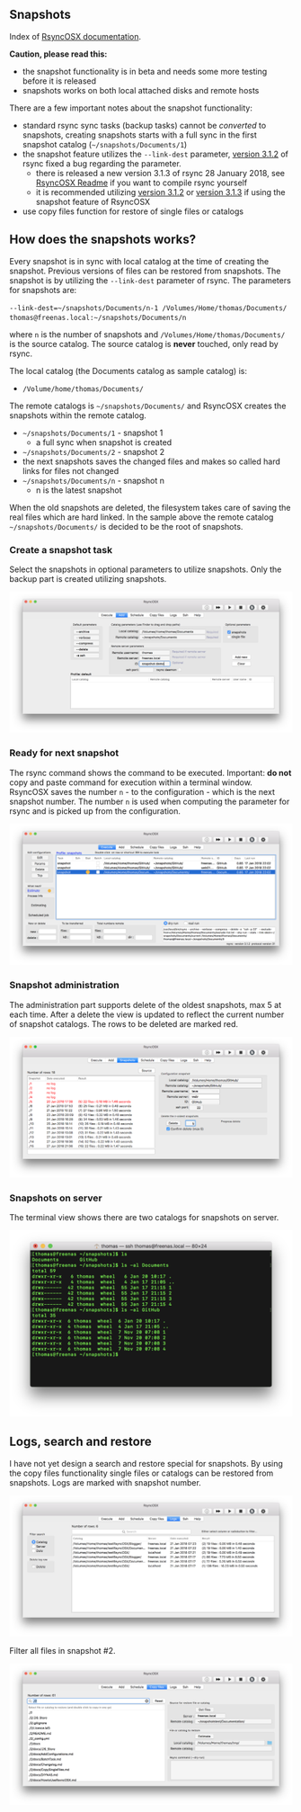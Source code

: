 ## Snapshots

Index of [RsyncOSX documentation](https://rsyncosx.github.io/Documentation/).

**Caution, please read this:**

- the snapshot functionality is in beta and needs some more testing before it is released
- snapshots works on both local attached disks and remote hosts

There are a few important notes about the snapshot functionality:

- standard rsync sync tasks (backup tasks) cannot be *converted* to snapshots, creating snapshots starts with a full sync in the first snapshot catalog (`~/snapshots/Documents/1`)
- the snapshot feature utilizes the `--link-dest` parameter,  [version 3.1.2](https://download.samba.org/pub/rsync/src/rsync-3.1.2-NEWS) of rsync fixed a bug regarding the parameter.
  - there is released a new version 3.1.3 of rsync 28 January 2018, see [RsyncOSX Readme](https://github.com/rsyncOSX/RsyncOSX) if you want to compile rsync yourself
  - it is recommended utilizing [version 3.1.2](https://download.samba.org/pub/rsync/src/rsync-3.1.2-NEWS) or [version 3.1.3](https://download.samba.org/pub/rsync/src/rsync-3.1.3-NEWS) if using the snapshot feature of RsyncOSX
- use copy files function for restore of single files or catalogs

## How does the snapshots works?

Every snapshot is in sync with local catalog at the time of creating the snapshot. Previous versions of files can be restored from snapshots. The snapshot is by utilizing the `--link-dest` parameter of rsync. The parameters for snapshots are:

`--link-dest=~/snapshots/Documents/n-1 /Volumes/Home/thomas/Documents/ thomas@freenas.local:~/snapshots/Documents/n`

where `n` is the number of snapshots and `/Volumes/Home/thomas/Documents/` is the source catalog. The source catalog is **never** touched, only read by rsync.

The local catalog (the Documents catalog as sample catalog) is:

- `/Volume/home/thomas/Documents/`

The remote catalogs is `~/snapshots/Documents/` and RsyncOSX creates the snapshots within the remote catalog.

- `~/snapshots/Documents/1` - snapshot 1
  - a full sync when snapshot is created
- `~/snapshots/Documents/2` - snapshot 2
- the next snapshots saves the changed files and makes so called hard links for files not changed
- `~/snapshots/Documents/n` - snapshot n
  - n is the latest snapshot

When the old snapshots are deleted, the filesystem takes care of saving the real files which are hard linked.  In the sample above the remote catalog `~/snapshots/Documents/` is decided to be the root of snapshots.

### Create a snapshot task

Select the snapshots in optional parameters to utilize snapshots. Only the backup part is created utilizing snapshots.

![Main view](screenshots/master/snapshots/createtask.png)

### Ready for next snapshot

The rsync command shows the command to be executed. Important: **do not** copy and paste command for execution within a terminal window. RsyncOSX saves the number `n` - to the configuration - which is the next snapshot number. The number `n` is used when computing the parameter for rsync and is picked up from the configuration.

![Main view](screenshots/master/snapshots/readyforbackup.png)

### Snapshot administration

The administration part supports delete of the oldest snapshots, max 5 at each time. After a delete the view is updated to reflect the current number of snapshot catalogs. The rows to be deleted are marked red.

![Main view](screenshots/master/snapshots/delete.png)

### Snapshots on server

The terminal view shows there are two catalogs for snapshots on server.

![Main view](screenshots/master/snapshots/snapshotroot.png)

## Logs, search and restore

I have not yet design a search and restore special for snapshots. By using the copy files functionality single files or catalogs can be restored from snapshots. Logs are marked with snapshot number.

![Main view](screenshots/master/snapshots/copyfiles1.png)

Filter all files in snapshot #2.

![Main view](screenshots/master/snapshots/copyfiles2.png)
